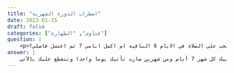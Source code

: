 ```yaml
---
title: "اضطراب الدورة الشهرية"
date: 2023-01-15
draft: false
categories: ["فتاوى", "الطهارة"]
question: |
    <p>السلام عليكم ورحمه الله وبركاته: اعتدت على ان تاتيني الدورة 7 ايام من كل شهر الا انها منذ شهرين تنزل في اليوم الاول فقط وتنقطع في الايام 6 الباقية فهل يجب علي الصلاة في الايام 6 الباقيه ام اكمل ايامي 7 ثم اغتسل فاصلي؟</p>
answer: |
    أقول وبالله تعالى التوفيق : إن هذه الدروة التي كانت تأتيك كل شهر 7 أيام ومن شهرين صارت تأتيك يوما واحدا وتنقطع عليك بالآتي : <BR> <BR>1- يرجى التأكد من أن الدم في الأيام 6 الباقية لايوجد مطلقا بمعنى أنك لو أخذت خرقة أو قطنة ومسحت بها موضع الدم فلم ترين شيئا مطلقا وكانت القطنة بيضاء عليك التأكد من الأمر الثاني . <BR> <BR>2- التأكد من رائحة القطنة لأن دم الحيض له رائحة مميزة فقد يكون الدم موجودا لكن لا يمن أن يرى بسهولة فالرائحة المميزة لدم الحيض سوف تبين لك ذلك فإن لم تجد ذلك فعليك بالغسل في اليوم الثاني لأنك تكونين بذلك قد طهرت . <BR> <BR>والله تعالى أعلى وأعلم
---
```


